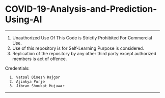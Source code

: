 # COVID-19-Analysis-and-Prediction-Using-AI
******************************************************************************************************************************************
1. Unauthorized Use Of This Code is Strictly Prohibited For Commercial Use.  
2. Use of this repository is for Self-Learning Purpose is considered.
3. Replication of the repository by any other third party except authorized members is act of offence.

Credentials:


      1. Vatsal Dinesh Rajgor
      2. Ajinkya Porje
      3. Jibran Shoukat Mujawar
******************************************************************************************************************************************
